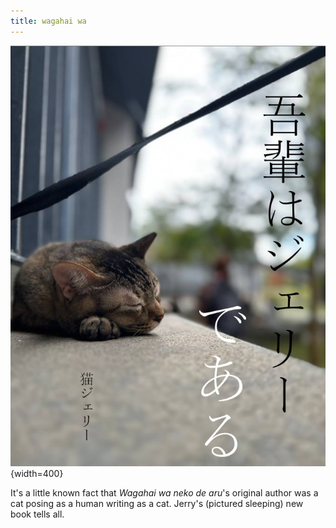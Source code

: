 ```yaml
---
title: wagahai wa
---
```


![](../images/jerry_dearu.png){width=400}

It's a little known fact that _Wagahai wa neko de aru_'s original author was a cat posing as a human writing as a cat. Jerry's (pictured sleeping) new book tells all.